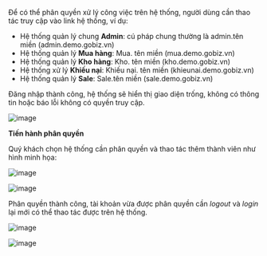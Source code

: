 Để có thể phân quyền xử lý công việc trên hệ thống, người dùng cần thao tác truy cập vào link hệ thống, ví dụ:

- Hệ thống quản lý chung **Admin**: cú pháp chung thường là admin.tên miền (admin.demo.gobiz.vn)
- Hệ thống quản lý **Mua hàng**: Mua. tên miền (mua.demo.gobiz.vn)
- Hệ thống quản lý **Kho hàng**: Kho. tên miền (kho.demo.gobiz.vn)
- Hệ thống xử lý **Khiếu nại**: Khiếu nại. tên miền (khieunai.demo.gobiz.vn)
- Hệ thống quản lý **Sale**: Sale.tên miền (sale.demo.gobiz.vn)

Đăng nhập thành công, hệ thống sẽ hiển thị giao diện trống, không có thông tin hoặc báo lỗi không có quyền truy cập.

![image](https://user-images.githubusercontent.com/73226975/123084869-d40a1b80-d44b-11eb-897d-0a66e8df603e.png)

**Tiến hành phân quyền**

Quý khách chọn hệ thống cần phân quyền và thao tác thêm thành viên như hình minh họa:

![image](https://user-images.githubusercontent.com/73226975/123085755-d1f48c80-d44c-11eb-95f0-fcd36ea78e92.png)


![image](https://user-images.githubusercontent.com/73226975/123085948-0cf6c000-d44d-11eb-8af2-d3e2a2b134f5.png)

Phân quyền thành công, tài khoản vừa được phân quyền cần *logout* và *login* lại mới có thể thao tác được trên hệ thống.

![image](https://user-images.githubusercontent.com/73226975/123086470-a8883080-d44d-11eb-9dd5-402f0b031778.png)

![image](https://user-images.githubusercontent.com/73226975/123086221-5a732d00-d44d-11eb-9f01-fa64853df08f.png)
